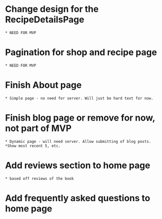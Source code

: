 # Change design for the RecipeDetailsPage
    * NEED FOR MVP

# Pagination for shop and recipe page
    * NEED FOR MVP

# Finish About page
    * Simple page - no need for server. Will just be hard text for now.

# Finish blog page or remove for now, not part of MVP
    * Dynamic page - will need server. Allow submitting of blog posts.
    *Show most recent 5, etc.

# Add reviews section to home page
    * based off reviews of the book

# Add frequently asked questions to home page